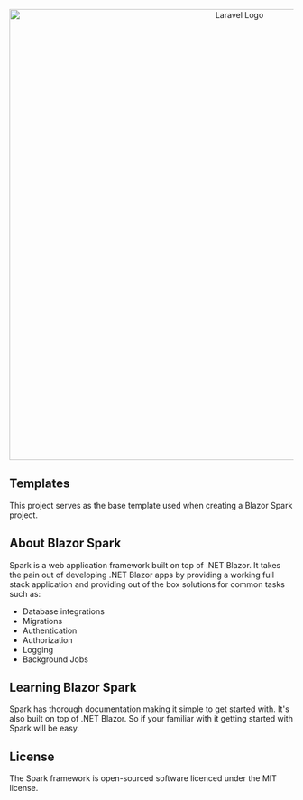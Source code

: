 ﻿<p align="center"><a href="https://laravel.com" target="_blank"><img src="https://blazorspark.com/logo.png" width="800" alt="Laravel Logo"></a></p>

## Templates
This project serves as the base template used when creating a Blazor Spark project.

## About Blazor Spark
Spark is a web application framework built on top of .NET Blazor. It takes the pain out of developing .NET Blazor apps by providing a working full stack application and providing out of the box solutions for common tasks such as:

- Database integrations
- Migrations
- Authentication
- Authorization
- Logging
- Background Jobs

## Learning Blazor Spark
Spark has thorough documentation making it simple to get started with. It's also built on top of .NET Blazor. So if your familiar with it getting started with Spark will be easy.

## License
The Spark framework is open-sourced software licenced under the MIT license.
